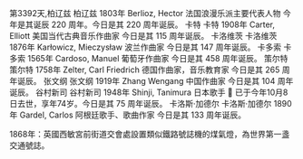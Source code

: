 第3392天,柏辽兹
柏辽兹 1803年
Berlioz, Hector 法国浪漫乐派主要代表人物
今年是其诞辰 220 周年。今日是其 220 周年诞辰。
卡特
卡特 1908年
Carter, Elliott 美国当代古典音乐作曲家
今日是其 115 周年诞辰。
卡洛维茨
卡洛维茨 1876年
Karłowicz, Mieczysław 波兰作曲家
今日是其 147 周年诞辰。
卡多索
卡多索 1565年
Cardoso, Manuel 葡萄牙作曲家
今日是其 458 周年诞辰。
策尔特
策尔特 1758年
Zelter, Carl Friedrich 德国作曲家，音乐教育家
今日是其 265 周年诞辰。
张文纲
张文纲 1919年
Zhang Wengang 中国作曲家
今日是其 104 周年诞辰。
谷村新司
谷村新司 1948年
Shinji, Tanimura 日本歌手
🙏 已于今年10月8日去世，享年74岁。今日是其 75 周年诞辰。
卡洛斯·加德尔
卡洛斯·加德尔 1890年
Gardel, Carlos 阿根廷歌手、歌曲作家
今日是其 133 周年诞辰。

1868年：英國西敏宮前街道交會處設置類似鐵路號誌機的煤氣燈，為世界第一盞交通號誌。